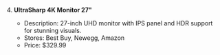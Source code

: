 4. **UltraSharp 4K Monitor 27"**

   * Description: 27-inch UHD monitor with IPS panel and HDR support for stunning visuals.
   * Stores: Best Buy, Newegg, Amazon
   * Price: \$329.99